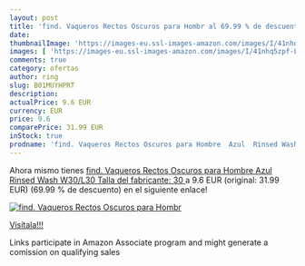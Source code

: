 ```yaml
---
layout: post
title: 'find. Vaqueros Rectos Oscuros para Hombr al 69.99 % de descuento'
date: 
thumbnailImage: 'https://images-eu.ssl-images-amazon.com/images/I/41nhq5zpf-L._SL200_.jpg'
images: [ 'https://images-eu.ssl-images-amazon.com/images/I/41nhq5zpf-L._SL200_.jpg' ]
comments: true
category: ofertas
author: ring
slug: B01MUYHPRT
description:
actualPrice: 9.6 EUR
currency: EUR
price: 9.6
comparePrice: 31.99 EUR
inStock: true
prodname: 'find. Vaqueros Rectos Oscuros para Hombre  Azul  Rinsed Wash   W30/L30  Talla del fabricante: 30 '
---
```


Ahora mismo tienes [find. Vaqueros Rectos Oscuros para Hombre  Azul  Rinsed Wash   W30/L30  Talla del fabricante: 30 ](https://www.amazon.es/dp/B01MUYHPRT/?tag=tolees-21) a 9.6 EUR (original: 31.99 EUR) (69.99 %  de descuento) en el siguiente enlace!

[![find. Vaqueros Rectos Oscuros para Hombr](https://images-eu.ssl-images-amazon.com/images/I/41nhq5zpf-L._SL200_.jpg)](https://www.amazon.es/dp/B01MUYHPRT/?tag=tolees-21)

[Visítala!!!](https://www.amazon.es/dp/B01MUYHPRT/?tag=tolees-21)

Links participate in Amazon Associate program and might generate a comission on qualifying sales
